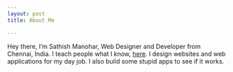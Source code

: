 ```yaml
---
layout: post
title: About Me

---
```

Hey there, I&#8217;m Sathish Manohar, Web Designer and Developer from Chennai, India. I teach people what I know, [here][1]. I design websites and web applications for my day job. I also build some stupid apps to see if it works.

 [1]: http://youtube.com/sathishmanohar
